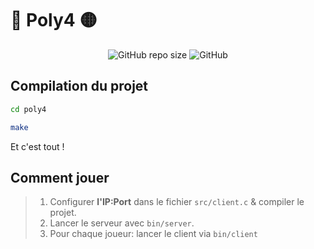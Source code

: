 # 🔴 Poly4 🟡

<div style="width:100%">
  <p style="text-align:center">
    <img alt="GitHub repo size" src="https://img.shields.io/github/repo-size/tholeb/poly4">
    <img alt="GitHub" src="https://img.shields.io/github/license/tholeb/poly4">
  </p>
</div>

## Compilation du projet

```sh
cd poly4

make
```

Et c'est tout !

## Comment jouer

> 1. Configurer **l'IP:Port** dans le fichier `src/client.c` & compiler le projet.
> 2. Lancer le serveur avec `bin/server`.
> 3. Pour chaque joueur: lancer le client via `bin/client`
